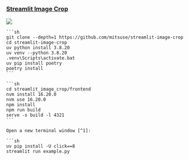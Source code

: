 ### [Streamlit Image Crop](https://github.com/mitsuse/streamlit-image-crop)

![](https://img.shields.io/github/license/mitsuse/streamlit-image-crop?label=&style=flat-square)

````{tab} From source
```sh
git clone --depth=1 https://github.com/mitsuse/streamlit-image-crop
cd streamlit-image-crop
uv python install 3.8.20
uv venv --python 3.8.20
.venv\Scripts\activate.bat
uv pip install poetry
poetry install
```

```sh
cd streamlit_image_crop/frontend
nvm install 16.20.0
nvm use 16.20.0
npm install
npm run build
serve -s build -l 4321
```

Open a new terminal window [^1]:

```sh
uv pip install -U click==8
streamlit run example.py
````

[^1]: [click.get_os_args is deprecated on module 'click 8.1.0'](https://github.com/streamlit/streamlit/issues/4555)